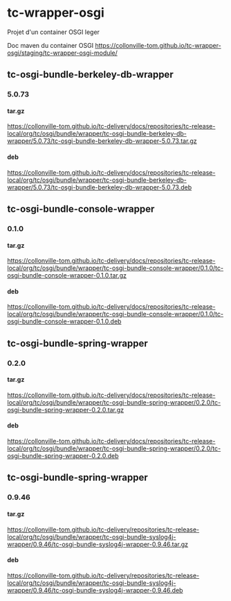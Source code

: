 # tc-wrapper-osgi

Projet d'un container OSGI leger

Doc maven du container OSGI
https://collonville-tom.github.io/tc-wrapper-osgi/staging/tc-wrapper-osgi-module/

## tc-osgi-bundle-berkeley-db-wrapper

### 5.0.73

#### tar.gz
https://collonville-tom.github.io/tc-delivery/docs/repositories/tc-release-local/org/tc/osgi/bundle/wrapper/tc-osgi-bundle-berkeley-db-wrapper/5.0.73/tc-osgi-bundle-berkeley-db-wrapper-5.0.73.tar.gz

#### deb
https://collonville-tom.github.io/tc-delivery/docs/repositories/tc-release-local/org/tc/osgi/bundle/wrapper/tc-osgi-bundle-berkeley-db-wrapper/5.0.73/tc-osgi-bundle-berkeley-db-wrapper-5.0.73.deb

## tc-osgi-bundle-console-wrapper

### 0.1.0

#### tar.gz
https://collonville-tom.github.io/tc-delivery/docs/repositories/tc-release-local/org/tc/osgi/bundle/wrapper/tc-osgi-bundle-console-wrapper/0.1.0/tc-osgi-bundle-console-wrapper-0.1.0.tar.gz

#### deb
https://collonville-tom.github.io/tc-delivery/docs/repositories/tc-release-local/org/tc/osgi/bundle/wrapper/tc-osgi-bundle-console-wrapper/0.1.0/tc-osgi-bundle-console-wrapper-0.1.0.deb

## tc-osgi-bundle-spring-wrapper

### 0.2.0

#### tar.gz
https://collonville-tom.github.io/tc-delivery/docs/repositories/tc-release-local/org/tc/osgi/bundle/wrapper/tc-osgi-bundle-spring-wrapper/0.2.0/tc-osgi-bundle-spring-wrapper-0.2.0.tar.gz

#### deb
https://collonville-tom.github.io/tc-delivery/docs/repositories/tc-release-local/org/tc/osgi/bundle/wrapper/tc-osgi-bundle-spring-wrapper/0.2.0/tc-osgi-bundle-spring-wrapper-0.2.0.deb

## tc-osgi-bundle-spring-wrapper

### 0.9.46
 
#### tar.gz
https://collonville-tom.github.io/tc-delivery/repositories/tc-release-local/org/tc/osgi/bundle/wrapper/tc-osgi-bundle-syslog4j-wrapper/0.9.46/tc-osgi-bundle-syslog4j-wrapper-0.9.46.tar.gz
#### deb
https://collonville-tom.github.io/tc-delivery/repositories/tc-release-local/org/tc/osgi/bundle/wrapper/tc-osgi-bundle-syslog4j-wrapper/0.9.46/tc-osgi-bundle-syslog4j-wrapper-0.9.46.deb
